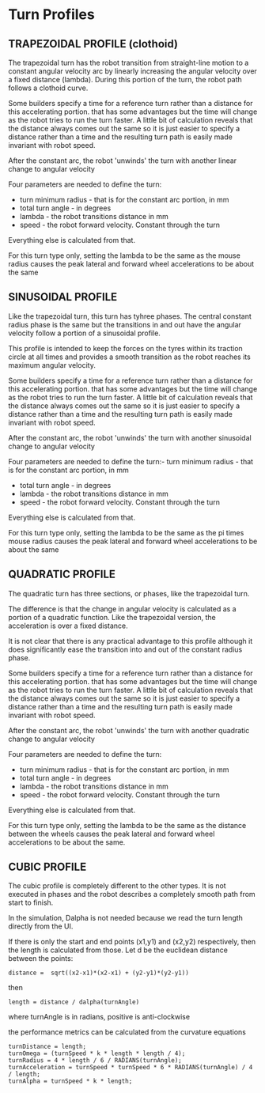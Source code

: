 # Turn Profiles

## TRAPEZOIDAL PROFILE (clothoid)

The trapezoidal turn has the robot transition from straight-line motion to
a constant angular velocity arc by linearly increasing the angular velocity
over a fixed distance (lambda). During this portion of the turn, the robot
path follows a clothoid curve.

Some builders specify a time for a reference turn rather than a distance
for this accelerating portion. that has some advantages but the time will
change as the robot tries to run the turn faster. A little bit of calculation
reveals that the distance always comes out the same so it is just easier
to specify a distance rather than a time and the resulting turn path
is easily made invariant with robot speed.

After the constant arc, the robot 'unwinds' the turn with another linear
change to angular velocity

Four parameters are needed to define the turn:
 - turn minimum radius - that is for the constant arc portion, in mm
 - total turn angle - in degrees
 - lambda - the robot transitions distance in mm
 - speed - the robot forward velocity. Constant through the turn

Everything else is calculated from that.

For this turn type only, setting the lambda to be the same as
the mouse radius causes the peak lateral and forward wheel accelerations
to be about the same

## SINUSOIDAL PROFILE

Like the trapezoidal turn, this turn has tyhree phases. The central constant
radius phase is the same but the transitions in and out have the angular
velocity follow a portion of a sinusoidal profile.

This profile is intended to keep the forces on the tyres within its traction
circle at all times and provides a smooth transition as the robot reaches its
maximum angular velocity.

Some builders specify a time for a reference turn rather than a distance
for this accelerating portion. that has some advantages but the time will
change as the robot tries to run the turn faster. A little bit of calculation
reveals that the distance always comes out the same so it is just easier
to specify a distance rather than a time and the resulting turn path
is easily made invariant with robot speed.

After the constant arc, the robot 'unwinds' the turn with another sinusoidal
change to angular velocity

Four parameters are needed to define the turn:- turn minimum radius - that is for the constant arc portion, in mm
- total turn angle - in degrees
- lambda - the robot transitions distance in mm
- speed - the robot forward velocity. Constant through the turn

Everything else is calculated from that.

For this turn type only, setting the lambda to be the same as
the pi times mouse radius causes the peak lateral and forward wheel accelerations
to be about the same

## QUADRATIC PROFILE

The quadratic turn has three sections, or phases, like the trapezoidal turn.

The difference is that the change in angular velocity is calculated as a
portion of a quadratic function. Like the trapezoidal version, the acceleration
is over a fixed distance.

It is not clear that there is any practical advantage to this profile although
it does significantly ease the transition into and out of the constant radius
phase.

Some builders specify a time for a reference turn rather than a distance
for this accelerating portion. that has some advantages but the time will
change as the robot tries to run the turn faster. A little bit of calculation
reveals that the distance always comes out the same so it is just easier
to specify a distance rather than a time and the resulting turn path
is easily made invariant with robot speed.

After the constant arc, the robot 'unwinds' the turn with another quadratic
change to angular velocity

Four parameters are needed to define the turn:
 - turn minimum radius - that is for the constant arc portion, in mm
 - total turn angle - in degrees
 - lambda - the robot transitions distance in mm
 - speed - the robot forward velocity. Constant through the turn

Everything else is calculated from that.

For this turn type only, setting the lambda to be the same as
the distance between the wheels causes the peak lateral and forward
wheel accelerations to be about the same.
 



## CUBIC PROFILE

The cubic profile is completely different to the other types. It is not
executed in phases and the robot describes a completely smooth path from
start to finish.

In the simulation, Dalpha is not needed because we read the turn length
directly from the UI.

If there is only the start and end points (x1,y1) and (x2,y2) respectively,
then the length is calculated from those. Let d be the euclidean distance
between the points:

 ```distance =  sqrt((x2-x1)*(x2-x1) + (y2-y1)*(y2-y1))```

then

 ```length = distance / dalpha(turnAngle)```

where turnAngle is in radians, positive is anti-clockwise

the performance metrics can be calculated from the curvature equations
   ```
   turnDistance = length;
   turnOmega = (turnSpeed * k * length * length / 4);
   turnRadius = 4 * length / 6 / RADIANS(turnAngle);
   turnAcceleration = turnSpeed * turnSpeed * 6 * RADIANS(turnAngle) / 4 / length;
   turnAlpha = turnSpeed * k * length;
   ```
